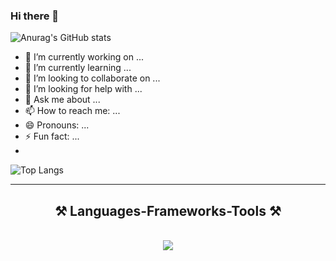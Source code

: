 ### Hi there 👋
![Anurag's GitHub stats](https://github-readme-stats.vercel.app/api?username=Pasinduhash&show_icons=true&theme=transparent)
- 🔭 I’m currently working on ...
- 🌱 I’m currently learning ...
- 👯 I’m looking to collaborate on ...
- 🤔 I’m looking for help with ...
- 💬 Ask me about ...
- 📫 How to reach me: ...
- 😄 Pronouns: ...
- ⚡ Fun fact: ...
- 
![Top Langs](https://github-readme-stats.vercel.app/api/top-langs/?username=Pasinduhash&layout=compact)

 <hr/>
 
<h2 align="center">⚒️ Languages-Frameworks-Tools ⚒️</h2>
<br/>
<div align="center">
    <img src="https://skillicons.dev/icons?i=java,typescript,javascript,nodejs,spring,html,css,tailwind,github,express,mongodb,hibernate,jquery,mysql,react,angular,maven,gradle,firebase,bootstrap,sql,vscode,git,eclipse,postman,linux,idea" /><br>
    
</div>

<br/>
